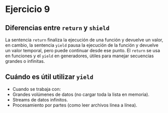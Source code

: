 # Ejercicio 9

## Diferencias entre `return` y `shield`
La sentencia `return` finaliza la ejecución de una función y devuelve un valor, en cambio, la sentencia `yield` pausa la ejecución de la función y devuelve un valor temporal, pero puede continuar desde ese punto. El `return` se usa en funciones y el `yield` en generadores, útiles para manejar secuencias grandes o infinitas.

## Cuándo es útil utilizar `yield`
- Cuando se trabaja con:
- Grandes volúmenes de datos (no cargar toda la lista en memoria).
- Streams de datos infinitos.
- Procesamiento por partes (como leer archivos línea a línea).